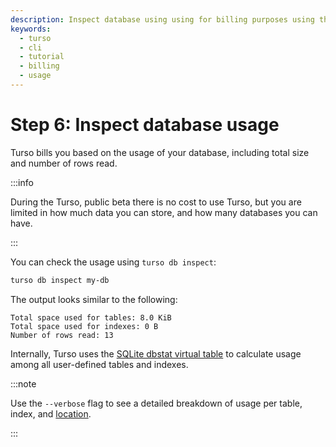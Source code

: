 ```yaml
---
description: Inspect database using using for billing purposes using the Turso CLI.
keywords:
  - turso
  - cli
  - tutorial
  - billing
  - usage
---
```


# Step 6: Inspect database usage

Turso bills you based on the usage of your database, including total size and
number of rows read.

:::info

During the Turso, public beta there is no cost to use Turso, but you are limited
in how much data you can store, and how many databases you can have.

:::

You can check the usage using `turso db inspect`:

```bash
turso db inspect my-db
```

The output looks similar to the following:

```
Total space used for tables: 8.0 KiB
Total space used for indexes: 0 B
Number of rows read: 13
```

Internally, Turso uses the [SQLite dbstat virtual table] to calculate usage
among all user-defined tables and indexes.

:::note

Use the `--verbose` flag to see a detailed breakdown of usage per table, index,
and [location].

:::

[SQLite dbstat virtual table]: https://www.sqlite.org/dbstat.html
[location]: /concepts#location
